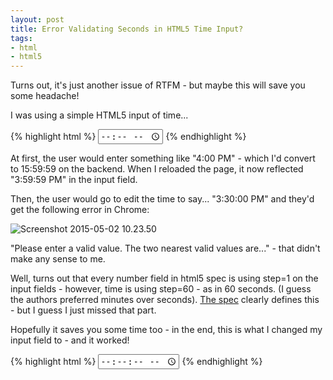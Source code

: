 ```yaml
---
layout: post
title: Error Validating Seconds in HTML5 Time Input?
tags:
- html
- html5
---
```


Turns out, it's just another issue of RTFM - but maybe this will save you some headache!

I was using a simple HTML5 input of time...

{% highlight html %}
<input type="time" name="the-time">
{% endhighlight %}

At first, the user would enter something like "4:00 PM" - which I'd convert to 15:59:59 on the backend.  When I reloaded the page, it now reflected "3:59:59 PM" in the input field.

Then, the user would go to edit the time to say... "3:30:00 PM" and they'd get the following error in Chrome:

![Screenshot 2015-05-02 10.23.50](http://aaronsaray.com/wp-content/uploads/2015/05/Screenshot-2015-05-02-10.23.50-300x101.png)

"Please enter a valid value.  The two nearest valid values are..." - that didn't make any sense to me.

Well, turns out that every number field in html5 spec is using step=1 on the input fields - however, time is using step=60 - as in 60 seconds.  (I guess the authors preferred minutes over seconds).  [The spec](https://html.spec.whatwg.org/multipage/forms.html#time-state-(type=time)) clearly defines this - but I guess I just missed that part.

Hopefully it saves you some time too - in the end, this is what I changed my input field to - and it worked!

{% highlight html %}
<input step="1" type="time" name="the-time">
{% endhighlight %}



